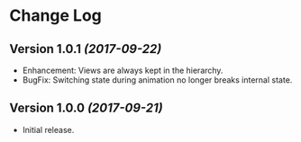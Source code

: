 Change Log
==========

Version 1.0.1 *(2017-09-22)*
----------------------------

 * Enhancement: Views are always kept in the hierarchy.
 * BugFix: Switching state during animation no longer breaks internal state.

Version 1.0.0 *(2017-09-21)*
----------------------------

 * Initial release.
